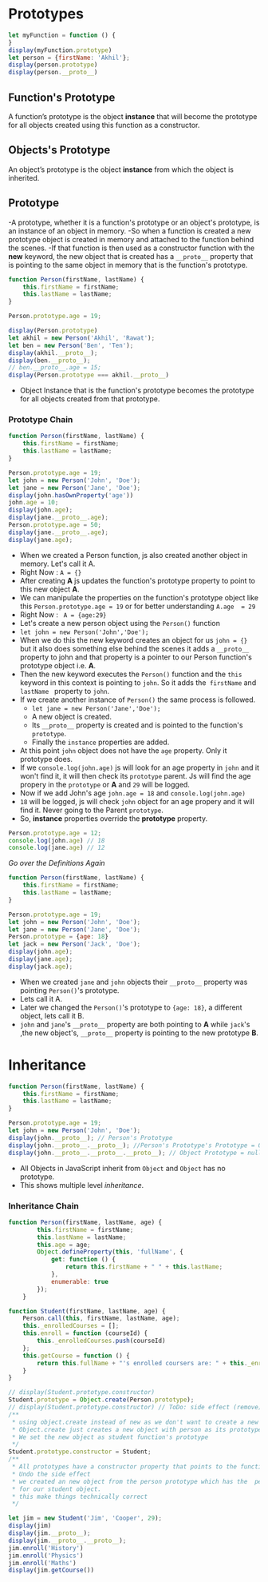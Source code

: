# Prototypes
```javascript
let myFunction = function () {
}
display(myFunction.prototype)
let person = {firstName: 'Akhil'};
display(person.prototype)
display(person.__proto__)
```
## Function's Prototype
A function’s prototype is the object **instance** that will become the prototype for all objects created using this function as a constructor.
## Objects's Prototype
An object’s prototype is the object **instance** from which the object is inherited.

## Prototype
-A prototype, whether it is a function's prototype or an object's prototype, is an instance of an object in memory.
-So when a function is created a new prototype object is created in memory and attached to the function behind the scenes.
-If that function is then used as a constructor function with the **new** keyword, the new object that is created has a ```__proto__``` property
that is pointing to the same object in memory that is the function's prototype.
```javascript
function Person(firstName, lastName) {
    this.firstName = firstName;
    this.lastName = lastName;
}

Person.prototype.age = 19;

display(Person.prototype)
let akhil = new Person('Akhil', 'Rawat');
let ben = new Person('Ben', 'Ten');
display(akhil.__proto__);
display(ben.__proto__);
// ben.__proto__.age = 15;
display(Person.prototype === akhil.__proto__)
```
- Object Instance that is the function's prototype becomes the prototype for all objects created from that prototype.

### Prototype Chain
```javascript
function Person(firstName, lastName) {
	this.firstName = firstName;
	this.lastName = lastName;
}

Person.prototype.age = 19;
let john = new Person('John', 'Doe');
let jane = new Person('Jane', 'Doe');
display(john.hasOwnProperty('age'))
john.age = 10;
display(john.age);
display(jane.__proto__.age);
Person.prototype.age = 50;
display(jane.__proto__.age);
display(jane.age);
```
- When we created a Person function, js also created another object in memory. Let's call it A.
- Right Now : ```A = {}```
- After creating **A** js updates the function's prototype property to point to this new object **A**.
- We can manipulate the properties on the function's prototype object like this ```Person.prototype.age = 19``` or for better understanding ```A.age  = 29```
- Right Now : ``` A = {age:29}```
- Let's create a new person object using the ```Person()``` function
- ```let john = new Person('John','Doe');```
- When we do this the new keyword creates an object for us ```john = {}``` but it also does something else behind the scenes it adds a ```__proto__``` property to john and that property is a pointer to our Person function's prototype object i.e. **A**.
- Then the new keyword executes the ```Person()``` function and the ```this``` keyword in this context is pointing to ```john```. So it adds the``` firstName``` and ```lastName ``` property to ```john```.
- If we create another instance of ```Person()``` the same process is followed.
	- ```let jane = new Person('Jane','Doe');```
	- A new object is created.
	- Its ```__proto__``` property is created and is pointed to the function's ```prototype```.
	- Finally the ```instance``` properties are added.
- At this point ```john``` object does not have the ```age``` property. Only it prototype does.
- If we ```console.log(john.age)``` js will look for an age property in ```john``` and it won't find it, it will then check its ```prototype``` parent. Js will find the age propery in the ```prototype``` or **A** and ```29``` will be logged.
- Now if we add John's age ```john.age = 18``` and ```console.log(john.age)```
- ```18``` will be logged, js will check ```john``` object for an age propery and it will find it. Never going to the Parent ```prototype```.
-  So, **instance** properties override the **prototype** property.
```javascript
Person.prototype.age = 12;
console.log(john.age) // 18
console.log(jane.age) // 12
```
*Go over the Definitions Again*

```javascript
function Person(firstName, lastName) {
    this.firstName = firstName;
    this.lastName = lastName;
}

Person.prototype.age = 19;
let john = new Person('John', 'Doe');
let jane = new Person('Jane', 'Doe');
Person.prototype = {age: 18}
let jack = new Person('Jack', 'Doe');
display(john.age);
display(jane.age);
display(jack.age);
```
- When we created  ```jane``` and ```john``` objects their ```__proto__``` property was pointing ```Person()```'s prototype.
- Lets call it A.
- Later we changed the ```Person()```'s prototype to ```{age: 18}```, a different object, lets call it B.
- ```john``` and ```jane```'s ```__proto__``` property are both pointing to **A** while ```jack```'s ,the new object's, ```__proto__``` property is pointing to the new prototype **B**.

# Inheritance
```javascript
function Person(firstName, lastName) {
    this.firstName = firstName;
    this.lastName = lastName;
}

Person.prototype.age = 19;
let john = new Person('John', 'Doe');
display(john.__proto__); // Person's Prototype
display(john.__proto__.__proto__); //Person's Prototype's Prototype = Object
display(john.__proto__.__proto__.__proto__); // Object Prototype = null
```
- All Objects in JavaScript inherit from ```Object``` and ```Object``` has no prototype.
- This shows multiple level *inheritance*.

### Inheritance Chain
```javascript
function Person(firstName, lastName, age) {
		this.firstName = firstName;
		this.lastName = lastName;
		this.age = age;
		Object.defineProperty(this, 'fullName', {
			get: function () {
				return this.firstName + " " + this.lastName;
			},
			enumerable: true
		});
	}

function Student(firstName, lastName, age) {
    Person.call(this, firstName, lastName, age);
    this._enrolledCourses = [];
    this.enroll = function (courseId) {
        this._enrolledCourses.push(courseId)
    };
    this.getCourse = function () {
        return this.fullName + "'s enrolled coursers are: " + this._enrolledCourses.join(', ')
    }
}

// display(Student.prototype.constructor)
Student.prototype = Object.create(Person.prototype);
// display(Student.prototype.constructor) // ToDo: side effect (remove)
/**
 * using object.create instead of new as we don't want to create a new person object
 * Object.create just creates a new object with person as its prototype.
 * We set the new object as student function's prototype
 */
Student.prototype.constructor = Student;
/**
 * All prototypes have a constructor property that points to the function that was used to create it.
 * Undo the side effect
 * we created an new object from the person prototype which has the  person function as it constructor and then set that prototype
 * for our student object.
 * this make things technically correct
 */

let jim = new Student('Jim', 'Cooper', 29);
display(jim)
display(jim.__proto__);
display(jim.__proto__.__proto__);
jim.enroll('History')
jim.enroll('Physics')
jim.enroll('Maths')
display(jim.getCourse())
```
